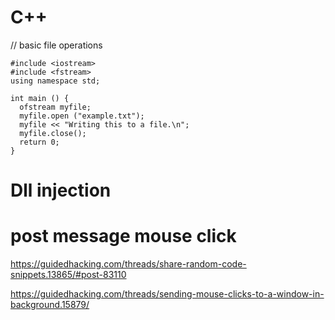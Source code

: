 # C++

// basic file operations
```
#include <iostream>
#include <fstream>
using namespace std;

int main () {
  ofstream myfile;
  myfile.open ("example.txt");
  myfile << "Writing this to a file.\n";
  myfile.close();
  return 0;
}
```
# Dll injection

# post message mouse click
https://guidedhacking.com/threads/share-random-code-snippets.13865/#post-83110

https://guidedhacking.com/threads/sending-mouse-clicks-to-a-window-in-background.15879/
